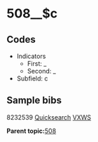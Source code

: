 # 508\_\_$c

## Codes

-   Indicators
    -   First: \_
    -   Second: \_
-   Subfield: c

## Sample bibs

8232539 [Quicksearch](https://search.library.yale.edu/catalog/8232539) [VXWS](http://prodorbis.library.yale.edu:7014/vxws/GetHoldingsService?bibId=8232539)

**Parent topic:**[508](../../tags/508/508.md)

